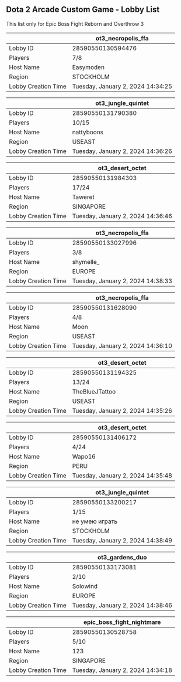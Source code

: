 ## Dota 2 Arcade Custom Game - Lobby List

This list only for Epic Boss Fight Reborn and Overthrow 3

|  | ot3_necropolis_ffa |
| ------ | ------ |
| Lobby ID | 28590550130594476 |
| Players | 7/8 |
| Host Name | Easymoden |
| Region | STOCKHOLM |
| Lobby Creation Time | Tuesday, January 2, 2024 14:34:25 |


|  | ot3_jungle_quintet |
| ------ | ------ |
| Lobby ID | 28590550131790380 |
| Players | 10/15 |
| Host Name | nattyboons |
| Region | USEAST |
| Lobby Creation Time | Tuesday, January 2, 2024 14:36:26 |


|  | ot3_desert_octet |
| ------ | ------ |
| Lobby ID | 28590550131984303 |
| Players | 17/24 |
| Host Name | Taweret |
| Region | SINGAPORE |
| Lobby Creation Time | Tuesday, January 2, 2024 14:36:46 |


|  | ot3_necropolis_ffa |
| ------ | ------ |
| Lobby ID | 28590550133027996 |
| Players | 3/8 |
| Host Name | shymelle_ |
| Region | EUROPE |
| Lobby Creation Time | Tuesday, January 2, 2024 14:38:33 |


|  | ot3_necropolis_ffa |
| ------ | ------ |
| Lobby ID | 28590550131628090 |
| Players | 4/8 |
| Host Name | Moon |
| Region | USEAST |
| Lobby Creation Time | Tuesday, January 2, 2024 14:36:10 |


|  | ot3_desert_octet |
| ------ | ------ |
| Lobby ID | 28590550131194325 |
| Players | 13/24 |
| Host Name | TheBlueJTattoo |
| Region | USEAST |
| Lobby Creation Time | Tuesday, January 2, 2024 14:35:26 |


|  | ot3_desert_octet |
| ------ | ------ |
| Lobby ID | 28590550131406172 |
| Players | 4/24 |
| Host Name | Wapo16 |
| Region | PERU |
| Lobby Creation Time | Tuesday, January 2, 2024 14:35:48 |


|  | ot3_jungle_quintet |
| ------ | ------ |
| Lobby ID | 28590550133200217 |
| Players | 1/15 |
| Host Name | не умею играть |
| Region | STOCKHOLM |
| Lobby Creation Time | Tuesday, January 2, 2024 14:38:49 |


|  | ot3_gardens_duo |
| ------ | ------ |
| Lobby ID | 28590550133173081 |
| Players | 2/10 |
| Host Name | Solowind |
| Region | EUROPE |
| Lobby Creation Time | Tuesday, January 2, 2024 14:38:46 |


|  | epic_boss_fight_nightmare |
| ------ | ------ |
| Lobby ID | 28590550130528758 |
| Players | 5/10 |
| Host Name | 123 |
| Region | SINGAPORE |
| Lobby Creation Time | Tuesday, January 2, 2024 14:34:18 |


